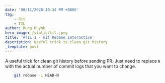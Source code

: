 ```yaml
---
date: '08/11/2020 10:34 PM +0800'
tag:
    - Git
    - TIL
author: Dung Huynh
hero_image: /static/til.jpeg
title: '#TIL 1 - Git Rebase Interactive'
description: Useful trick to clean git history
_template: post
---
```


A useful trick for clean git history before sending PR. Just need to replace `N` with the actual number of commit logs that you want to change.

```sh
    git rebase -i HEAD~N
```

